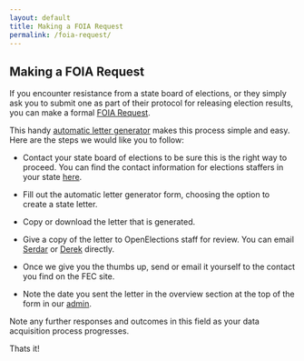 ```yaml
---
layout: default
title: Making a FOIA Request
permalink: /foia-request/
---
```


## Making a FOIA Request

If you encounter resistance from a state board of elections, or they simply ask you to submit one as part of their protocol for releasing election results, you can make a formal [FOIA Request](http://www.foia.gov/).

This handy [automatic letter generator](http://www.rcfp.org/foia) makes this process simple and easy. Here are the steps we would like you to follow:


* Contact your state board of elections to be sure this is the right way to proceed. You can find the contact information for elections staffers in your state [here](http://www.fec.gov/pubrec/cfsdd/cfsdd.shtml).

* Fill out the automatic letter generator form, choosing the option to create a state letter.

* Copy or download the letter that is generated.

* Give a copy of the letter to OpenElections staff for review. You can email [Serdar](mailto:zstumgoren@gmail.com) or [Derek](mailto:dwillis@gmail.com) directly.

* Once we give you the thumbs up, send or email it yourself to the contact you find on the FEC site.

* Note the date you sent the letter in the overview section at the top of the form in our [admin](http://dashboard.openelections.net/admin). 


Note any further responses and outcomes in this field as your data acquisition process progresses.

Thats it!
